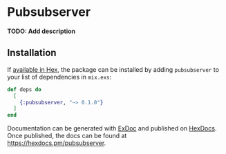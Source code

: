 # Pubsubserver

**TODO: Add description**

## Installation

If [available in Hex](https://hex.pm/docs/publish), the package can be installed
by adding `pubsubserver` to your list of dependencies in `mix.exs`:

```elixir
def deps do
  [
    {:pubsubserver, "~> 0.1.0"}
  ]
end
```

Documentation can be generated with [ExDoc](https://github.com/elixir-lang/ex_doc)
and published on [HexDocs](https://hexdocs.pm). Once published, the docs can
be found at <https://hexdocs.pm/pubsubserver>.

